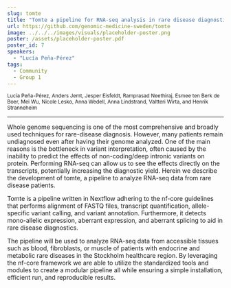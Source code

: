 ```yaml
---
slug: tomte
title: "Tomte a pipeline for RNA-seq analysis in rare disease diagnostics"
url: https://github.com/genomic-medicine-sweden/tomte
image: ../../../images/visuals/placeholder-poster.png
poster: /assets/placeholder-poster.pdf
poster_id: 7
speakers:
  - "Lucía Peña-Pérez"
tags:
  - Community
  - Group 1
---
```


<div className="mb-8">
  <small className="typo-small">
    Lucía Peña-Pérez, Anders Jemt, Jesper Eisfeldt, Ramprasad Neethiraj, Esmee ten Berk de Boer, Mei Wu, Nicole Lesko, Anna Wedell, Anna Lindstrand, Valtteri Wirta, and Henrik Stranneheim
  </small>
</div>

<hr className="border-t border-gray-50 mb-4 opacity-20" />

Whole genome sequencing is one of the most comprehensive and broadly used techniques for rare-disease diagnosis. However, many patients remain undiagnosed even after having their genome analyzed. One of the main reasons is the bottleneck in variant interpretation, often caused by the inability to predict the effects of non-coding/deep intronic variants on protein. Performing RNA-seq can allow us to see the effects directly on the transcripts, potentially increasing the diagnostic yield. Herein we describe the development of tomte, a pipeline to analyze RNA-seq data from rare disease patients.

Tomte is a pipeline written in Nextflow adhering to the nf-core guidelines that performs alignment of FASTQ files, transcript quantification, allele-specific variant calling, and variant annotation. Furthermore, it detects mono-allelic expression, aberrant expression, and aberrant splicing to aid in rare disease diagnostics.

The pipeline will be used to analyze RNA-seq data from accessible tissues such as blood, fibroblasts, or muscle of patients with endocrine and metabolic rare diseases in the Stockholm healthcare region. By leveraging the nf-core framework we are able to utilize the standardized tools and modules to create a modular pipeline all while ensuring a simple installation, efficient run, and reproducible results.